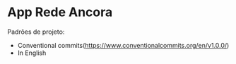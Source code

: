# App Rede Ancora

Padrões de projeto:

- Conventional commits(https://www.conventionalcommits.org/en/v1.0.0/)
- In English
